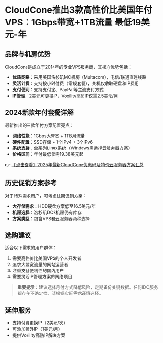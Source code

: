# CloudCone推出3款高性价比美国年付VPS：1Gbps带宽+1TB流量 最低19美元-年

## 品牌与机房优势
CloudCone是成立于2014年的专业VPS服务商，其核心优势包括：
- **优质网络**：采用美国洛杉矶MC机房（Multacom），电信/联通直连线路
- **灵活计费**：支持按小时付费（常规套餐），关机仅收取硬盘和IP费用
- **支付便利**：支持支付宝、PayPal等主流支付方式
- **IP管理**：2美元可更换IP，Voxility高防IP仅需2.5美元/月

## 2024新款年付套餐详解
最新推出的三款年付方案配置亮点：
- **网络性能**：1Gbps大带宽 + 1TB月流量
- **硬件配置**：SSD存储 + 1个IPv4 + 3个IPv6
- **系统支持**：全系列Linux系统（Windows需选择云服务器方案）
- **价格区间**：年付最低仅需19.38美元起

👉 [【点击查看】2025年最新CloudCone优惠码及特价云服务器方案汇总](https://bit.ly/Cloudcone)

## 历史促销方案参考
对于特殊需求用户，可考虑往期促销方案：
- **大存储需求**：HDD硬盘方案低至16.5美元/年
- **机房选择**：洛杉矶DC2机房仍有库存
- **方案类型**：包含VPS和云服务器两种选择

## 选购建议
适合以下需求的用户群体：
1. 需要高性价比美国VPS的个人开发者
2. 追求大带宽流量的网站运营者
3. 注重支付便利性的国内用户
4. 需要灵活IP管理方案的网络项目

> **重要提示**：建议选择月付方式降低风险，定期备份关键数据。任何IDC服务都存在不确定性，请根据实际需求谨慎选择。

## 延伸服务
- 支持付费更换IP（2美元/次）
- 可添加额外IP（1美元/月）
- 提供Voxility高防IP解决方案
